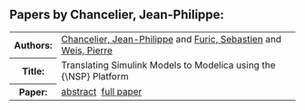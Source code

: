 <h2>Papers by Chancelier, Jean-Philippe:</h2>
<!-- Begin papers -->
<table>
<tr><th>Authors:</th><td>
<a href="../authors/author_040.html">Chancelier, Jean-Philippe</a> and 
<a href="../authors/author_072.html">Furic, Sebastien</a> and 
<a href="../authors/author_257.html">Weis, Pierre</a>
</td></tr>
<tr><th>Title:  </th><td>Translating Simulink Models to Modelica using the {\NSP} Platform</td></tr>
<tr><th>Paper:  </th><td><a href="../abstracts/Modelica2019abstractP13.pdf">abstract</a>&nbsp;&nbsp;<a href="../papers/Modelica2019paperP13.pdf">full paper</a></td></tr>
</table>
<br>
<!-- End papers -->